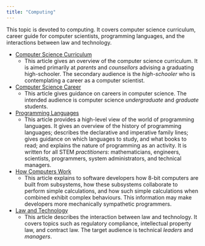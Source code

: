 ```yaml
---
title: "Computing"
---
```


This topic is devoted to computing. It covers computer science curriculum, career guide for computer scientists, programming languages, and the interactions between law and technology.

- [Computer Science Curriculum](CSCurriculum.md)
  - This article gives an overview of the computer science curriculum. It is aimed primarily at *parents* and *counsellors* advising a graduating high-schooler. The secondary audience is the *high-schooler* who is contemplating a career as a computer scientist.
- [Computer Science Career](CSCareer.md)
  - This article gives guidance on careers in computer science. The intended audience is computer science *undergraduate* and *graduate* students.
- [Programming Languages](ProgrammingLanguages.md)
  - This article provides a high-level view of the world of programming languages. It gives an overview of the history of programming languages; describes the declarative and imperative family lines; gives guidance on which languages to study, and what books to read; and explains the nature of programming as an activity. It is written for all STEM *practitioners*: mathematicians, engineers, scientists, programmers, system administrators, and technical managers.
- [How Computers Work](HowComputersWork.md)
  - This article explains to software developers how 8-bit computers are built from subsystems, how these subsystems collaborate to perform simple calculations, and how such simple calculations when combined exhibit complex behaviours. This information may make developers more mechanically sympathetic programmers.
- [Law and Technology](LawAndTechnology.md)
  - This article describes the interaction between law and technology. It covers topics such as regulatory compliance, intellectual property law, and contract law. The target audience is technical *leaders* and *managers*.